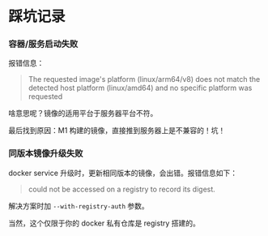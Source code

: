 # 踩坑记录

### 容器/服务启动失败

报错信息：

> The requested image's platform (linux/arm64/v8) does not match the detected host platform (linux/amd64) and no specific platform was requested

啥意思呢？镜像的适用平台于服务器平台不符。

最后找到原因：M1 构建的镜像，直接推到服务器上是不兼容的！坑！

### 同版本镜像升级失败

docker service 升级时，更新相同版本的镜像，会出错。报错信息如下：

> could not be accessed on a registry to record its digest.

解决方案时加 `--with-registry-auth` 参数。

当然，这个仅限于你的 docker 私有仓库是 registry 搭建的。
